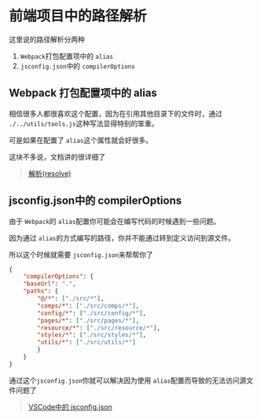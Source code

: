 # 前端项目中的路径解析

这里说的路径解析分两种

1. `Webpack`打包配置项中的 `alias`
2. `jsconfig.json`中的 `compilerOptions`

## Webpack 打包配置项中的 alias

相信很多人都很喜欢这个配置，因为在引用其他目录下的文件时，通过 `./../utils/tools.js`这种写法显得特别的笨重。

可是如果在配置了 `alias`这个属性就会好很多。

这块不多说，文档讲的很详细了

> [解析(resolve)](https://webpack.docschina.org/configuration/resolve/#resolve-alias)

## jsconfig.json中的 compilerOptions

由于 `Webpack`的 `alias`配置你可能会在编写代码的时候遇到一些问题。

因为通过 `alias`的方式编写的路径，你并不能通过转到定义访问到源文件。

所以这个时候就需要 `jsconfig.json`来帮帮你了

```json
{
    "compilerOptions": {
    "baseUrl": ".",
    "paths": {
        "@/*": ["./src/*"],
        "comps/*": ["./src/comps/*"],
        "config/*": ["./src/config/*"],
        "pages/*": ["./src/pages/*"],
        "resource/*": ["./src/resource/*"],
        "styles/*": ["./src/styles/*"],
        "utils/*": ["./src/utils/*"]
        }
    }
}
```

通过这个`jsconfig.json`你就可以解决因为使用 `alias`配置而导致的无法访问源文件问题了

> [VSCode中的 jsconfig.json](https://segmentfault.com/a/1190000018013282)

